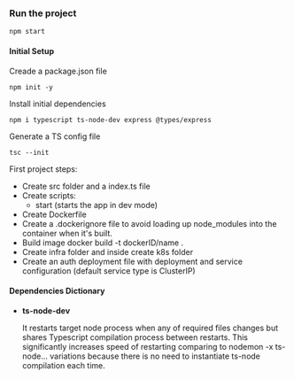 
### Run the project
    npm start

#### Initial Setup
Creade a package.json file

    npm init -y

Install initial dependencies

    npm i typescript ts-node-dev express @types/express

Generate a TS config file

    tsc --init

First project steps:

  * Create src folder and a index.ts file
  * Create scripts:
    + start (starts the app in dev mode)
  * Create Dockerfile
  * Create a .dockerignore file to avoid loading up node_modules into the container when it's built.
  * Build image
    docker build -t dockerID/name .
  * Create infra folder and inside create k8s folder
  * Create an auth deployment file with deployment and service configuration (default service type is ClusterIP)
#### Dependencies Dictionary
* **ts-node-dev**

  It restarts target node process when any of required files changes but shares Typescript compilation process between restarts. This significantly increases speed of restarting comparing to nodemon -x ts-node... variations because there is no need to instantiate ts-node compilation each time.